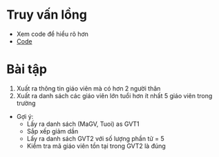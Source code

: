 # Truy vấn lồng
- Xem code để hiểu rõ hơn
- [Code](https://github.com/K1ethoang/SQL-Server/blob/main/10.Truy%20v%E1%BA%A5n%20l%E1%BB%93ng/truy%20v%E1%BA%A5n%20l%E1%BB%93ng.sql)

# Bài tập
1. Xuất ra thông tin giáo viên mà có hơn 2 người thân
2. Xuất ra danh sách các giáo viên lớn tuổi hơn ít nhất 5 giáo viên trong trường
- Gợi ý:
  - Lấy ra danh sách (MaGV, Tuoi) as GVT1
  - Sắp xếp giảm dần
  - Lấy ra danh sách GVT2 với số lượng phần tử = 5
  - Kiểm tra mã giáo viên tồn tại trong GVT2 là đúng
